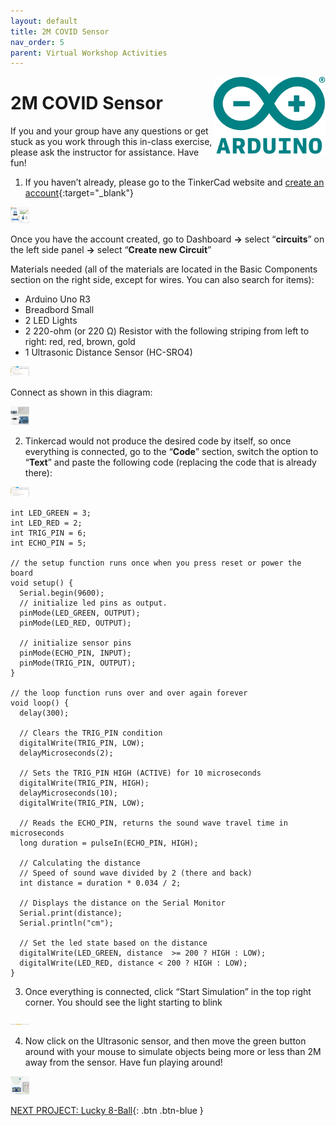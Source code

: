 ```yaml
---
layout: default
title: 2M COVID Sensor
nav_order: 5
parent: Virtual Workshop Activities
---
```

<img src="..\images\arduino-icon.png" alt="arduino icon" style="float:right;width:180px;">

# 2M COVID Sensor

If you and your group have any questions or get stuck as you work through this in-class exercise, please ask the instructor for assistance.  Have fun!

1. If you haven’t already, please go to the TinkerCad website and [create an account](https://www.tinkercad.com/){:target="_blank"}

<img src="..\images\virtual_workshops\2M_covid_sensor\tinkercad_account.png" alt="tinkercad account" style="width:30px;">

Once you have the account created, go to Dashboard **->** select “**circuits**” on the left side panel **->** select “**Create new Circuit**”

Materials needed (all of the materials are located in the Basic Components section on the right side, except for wires. You can also search for items):
- Arduino Uno R3
- Breadbord Small
- 2 LED Lights
- 2 220-ohm (or 220 &Omega;) Resistor with the following striping from left to right: red, red, brown, gold
- 1 Ultrasonic Distance Sensor (HC-SRO4)

<img src="..\images\virtual_workshops\2M_covid_sensor\code.png" alt="code" style="width:30px;">

Connect as shown in this diagram:

<img src="..\images\virtual_workshops\2M_covid_sensor\breadboard_schematic.png" alt="breadboard" style="width:30px;">

2. Tinkercad would not produce the desired code by itself, so once everything is connected, go to the “**Code**” section, switch the option to “**Text**” and paste the following code (replacing the code that is already there):

<img src="..\images\virtual_workshops\2M_covid_sensor\code.png" alt="code" style="width:30px;">

```
int LED_GREEN = 3;
int LED_RED = 2;
int TRIG_PIN = 6;
int ECHO_PIN = 5;

// the setup function runs once when you press reset or power the board
void setup() {
  Serial.begin(9600);
  // initialize led pins as output.
  pinMode(LED_GREEN, OUTPUT);
  pinMode(LED_RED, OUTPUT);
  
  // initialize sensor pins
  pinMode(ECHO_PIN, INPUT);
  pinMode(TRIG_PIN, OUTPUT);
}

// the loop function runs over and over again forever
void loop() {
  delay(300);
  
  // Clears the TRIG_PIN condition
  digitalWrite(TRIG_PIN, LOW);
  delayMicroseconds(2);
  
  // Sets the TRIG_PIN HIGH (ACTIVE) for 10 microseconds
  digitalWrite(TRIG_PIN, HIGH);
  delayMicroseconds(10);
  digitalWrite(TRIG_PIN, LOW);
  
  // Reads the ECHO_PIN, returns the sound wave travel time in microseconds
  long duration = pulseIn(ECHO_PIN, HIGH);
  
  // Calculating the distance
  // Speed of sound wave divided by 2 (there and back)
  int distance = duration * 0.034 / 2; 
  
  // Displays the distance on the Serial Monitor
  Serial.print(distance);
  Serial.println("cm");

  // Set the led state based on the distance
  digitalWrite(LED_GREEN, distance  >= 200 ? HIGH : LOW);
  digitalWrite(LED_RED, distance < 200 ? HIGH : LOW);
}
```

3. Once everything is connected, click “Start Simulation” in the top right corner. You should see the light starting to blink

<img src="..\images\virtual_workshops\2M_covid_sensor\simulation.png" alt="simulation" style="width:30px;">

4. Now click on the Ultrasonic sensor, and then move the green button around with your mouse to simulate objects being more or less than 2M away from the sensor. Have fun playing around!

<img src="..\images\virtual_workshops\2M_covid_sensor\breadboard_in_action.png" alt="breadboard demonstration" style="width:30px;">

[NEXT PROJECT: Lucky 8-Ball](lucky_8-ball.html){: .btn .btn-blue }
